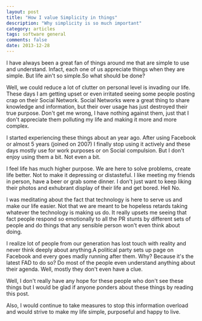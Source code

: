 ```yaml
---
layout: post
title: "How I value Simplicity in things"
description: "Why simplicity is so much important"
category: articles
tags: software general
comments: false
date: 2013-12-28
---
```


I have always been a great fan of things around me that are simple to
use and understand. Infact, each one of us appreciate things when they
are simple. But life ain't so simple.So what should be done?

Well, we could reduce a lot of clutter on personal level is invading our life.
These days I am getting upset or even irritated seeing some people posting crap on 
their Social Network. Social Networks were a great thing to share knowledge and 
information, but their over usage has just destroyed their true purpose. 
Don't get me wrong, I have nothing against them, just that I don't appreciate 
them polluting my life and making it more and more complex.

I started experiencing these things about an year ago. After using Facebook
or almost 5 years (joined on 2007) I finally stop using it actively and
these days mostly use for work purposes or on Social compulsion. But I
don't enjoy using them a bit. Not even a bit. 

I feel life has much higher purpose. We are here to solve problems,
create life better. Not to make it depressing or distasteful. I like
meeting my friends in person, have a beer or grab some dinner. I don't
just want to keep liking their photos and exhubrant display of their
life and get bored. Hell No.

I was meditating about the fact that technology is here to serve us
and make our life easier. Not that we are meant to be hopeless retards
taking whatever the technology is making us do. It really upsets me
seeing that fact people respond so emotionally to all the PR stunts by
different sets of people and do things that any sensible person won't
even think about doing.

I realize lot of people from our generation has lost touch with
reality and never think deeply about anything.A political party sets up
page on Facebook and every goes madly running after them. Why?
Because it's the latest FAD to do so?  Do most of the people even
understand anything about their agenda. Well, mostly they don't even
have a clue.

Well, I don't really have any hope for these people who don't see these
things but I would be glad if anyone ponders about these things by
reading this post.

Also, I would continue to take measures to stop this information
overload and would strive to make my life simple, purposeful and happy
to live.


